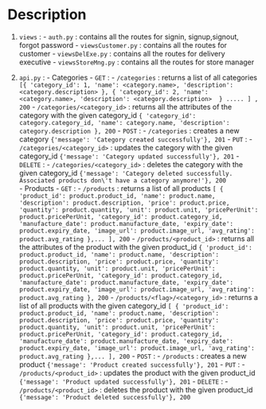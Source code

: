 # Description

1. `views` : 
        - `auth.py` : contains all the routes for signin, signup,signout, forgot password
        - `viewsCustomer.py` : contains all the routes for customer
        - `viewsDelExe.py` : contains all the routes for delivery executive
        - `viewsStoreMng.py` : contains all the routes for store manager

2. `api.py` :
        - Categories
            - `GET` : 
                - `/categories` : returns a list of all categories
                    ```
                    [{
                        'category_id': 1,
                        'name': <category.name>,
                        'description': <category.description>
                    },
                    {
                        'category_id': 2,
                        'name': <category.name>,
                        'description': <category.description> 
                    }
                    .....
                    ] , 200
                    ```
                - `/categories/<category_id>` : returns all the attributes of the category with the given category_id
                    ```
                    {
                        'category_id': category.category_id,
                        'name': category.name,
                        'description': category.description
                    }, 200
                ``` 
            - `POST` :
                - `/categories` : creates a new category `{'message': 'Category created successfully'}, 201`
            - `PUT` :
                - `/categories/<category_id>` : updates the category with the given category_id `{'message': 'Category updated successfully'}, 201`
            - `DELETE` :
                - `/categories/<category_id>` : deletes the category with the given category_id `{'message': 'Category deleted successfully.  Associated products don\'t have a category anymore!'}, 200`              
        - Products
            - `GET` :
                - `/products` : returns a list of all products
                    ```
                    [
                        {
                            'product_id': product.product_id,
                            'name': product.name,
                            'description': product.description,
                            'price': product.price,
                            'quantity': product.quantity,
                            'unit': product.unit,
                            'pricePerUnit': product.pricePerUnit,
                            'category_id': product.category_id,
                            'manufacture_date': product.manufacture_date,
                            'expiry_date': product.expiry_date,
                            'image_url': product.image_url,
                            'avg_rating': product.avg_rating
                        },...
                    ], 200
                    ```
                - `/products/<product_id>` : returns all the attributes of the product with the given product_id
                    ```
                    {
                        'product_id': product.product_id,
                        'name': product.name,
                        'description': product.description,
                        'price': product.price,
                        'quantity': product.quantity,
                        'unit': product.unit,
                        'pricePerUnit': product.pricePerUnit,
                        'category_id': product.category_id,
                        'manufacture_date': product.manufacture_date,
                        'expiry_date': product.expiry_date,
                        'image_url': product.image_url,
                        'avg_rating': product.avg_rating
                    }, 200
                    ```
                - `/products/<flag>/<category_id>` : returns a list of all products with the given category_id
                    ```
                    [
                        {
                            'product_id': product.product_id,
                            'name': product.name,
                            'description': product.description,
                            'price': product.price,
                            'quantity': product.quantity,
                            'unit': product.unit,
                            'pricePerUnit': product.pricePerUnit,
                            'category_id': product.category_id,
                            'manufacture_date': product.manufacture_date,
                            'expiry_date': product.expiry_date,
                            'image_url': product.image_url,
                            'avg_rating': product.avg_rating
                        },...
                    ], 200
                    ```
            - `POST` :
                - `/products` : creates a new product `{'message': 'Product created successfully'}, 201`
            - `PUT` :
                - `/products/<product_id>` : updates the product with the given product_id `{'message': 'Product updated successfully'}, 201`
            - `DELETE` :
                - `/products/<product_id>` : deletes the product with the given product_id `{'message': 'Product deleted successfully'}, 200`